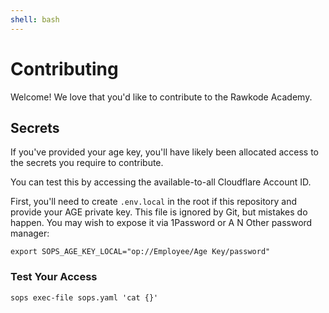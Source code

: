 ```yaml
---
shell: bash
---
```


# Contributing

Welcome! We love that you'd like to contribute to the Rawkode Academy.

## Secrets

If you've provided your age key, you'll have likely been allocated access to the secrets you require to contribute.

You can test this by accessing the available-to-all Cloudflare Account ID.

First, you'll need to create `.env.local` in the root if this repository and provide your AGE private key. This file
is ignored by Git, but mistakes do happen. You may wish to expose it via 1Password or A N Other password manager:

```
export SOPS_AGE_KEY_LOCAL="op://Employee/Age Key/password"
```

### Test Your Access

```shell {"name": "Test SOPs Access"}
sops exec-file sops.yaml 'cat {}'
```
